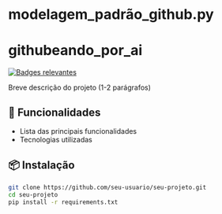 # modelagem_padrão_github.py 

# githubeando_por_ai

[![Badges relevantes](https://img.shields.io/badge/linguagem-Python-blue)](https://shields.io/)

Breve descrição do projeto (1-2 parágrafos)

## 🚀 Funcionalidades
- Lista das principais funcionalidades
- Tecnologias utilizadas

## 📦 Instalação
```bash
git clone https://github.com/seu-usuario/seu-projeto.git
cd seu-projeto
pip install -r requirements.txt
